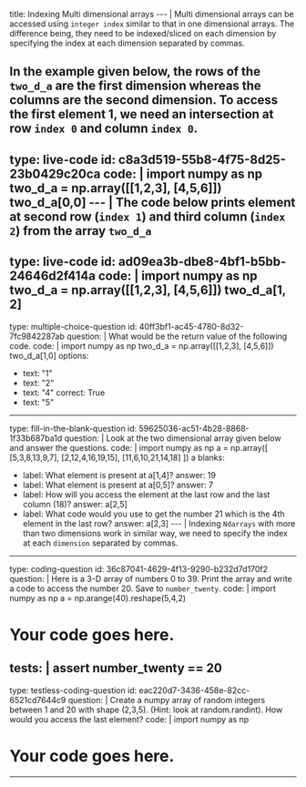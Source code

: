 title: Indexing Multi dimensional arrays
--- |
  Multi dimensional arrays can be accessed using `integer index` similar to that in one dimensional arrays. The difference being, they need to be indexed/sliced on each dimension by specifying the index at each dimension separated by commas.

  In the example given below, the rows of the `two_d_a` are the first dimension whereas the columns are the second dimension. To access the first element 1, we need an intersection at row `index 0` and column `index 0`.
---
type: live-code
id: c8a3d519-55b8-4f75-8d25-23b0429c20ca
code: |
  import numpy as np
  two_d_a = np.array([[1,2,3], [4,5,6]])
  two_d_a[0,0]
--- |
  The code below prints element at second row (`index 1`) and third column (`index 2`) from the array `two_d_a`
---
type: live-code
id: ad09ea3b-dbe8-4bf1-b5bb-24646d2f414a
code: |
  import numpy as np
  two_d_a = np.array([[1,2,3], [4,5,6]])
  two_d_a[1, 2]
---
type: multiple-choice-question
id: 40ff3bf1-ac45-4780-8d32-7fc9842287ab
question: |
  What would be the return value of the following code.
code: |
  import numpy as np
  two_d_a = np.array([[1,2,3], [4,5,6]])
  two_d_a[1,0]
options:
  - text: "1"
  - text: "2"
  - text: "4"
    correct: True
  - text: "5"
---
type: fill-in-the-blank-question
id: 59625036-ac51-4b28-8868-1f33b687ba1d
question: |
  Look at the two dimensional array given below and answer the questions.
code: |
  import numpy as np
  a = np.array([ [5,3,8,13,9,7], [2,12,4,16,19,15], [11,6,10,21,14,18] ])
  a
blanks:
- label: What element is present at a[1,4]?
  answer: 19
- label: What element is present at a[0,5]?
  answer: 7
- label: How will you access the element at the last row and the last column (18)?
  answer: a[2,5]
- label: What code would you use to get the number 21 which is the 4th element in the last row?
  answer: a[2,3]
--- |
  Indexing `Ndarrays` with more than two dimensions work in similar way, we need to specify the index at each `dimension` separated by commas.
---
type: coding-question
id: 36c87041-4629-4f13-9290-b232d7d170f2
question: |
  Here is a 3-D array of numbers 0 to 39. Print the array and write a code to access the number 20. Save to `number_twenty`.
code: |
  import numpy as np
  a = np.arange(40).reshape(5,4,2)
  # Your code goes here.
tests: |
  assert number_twenty == 20
---
type: testless-coding-question
id: eac220d7-3436-458e-82cc-6521cd7644c9
question: |
  Create a numpy array of random integers between 1 and 20 with shape (2,3,5). (Hint: look at random.randint). How would you access the last element?
code: |
  import numpy as np
  # Your code goes here.
---
